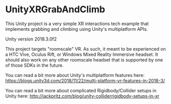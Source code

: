 # UnityXRGrabAndClimb
This Unity project is a very simple XR interactions tech example that implements grabbing and climbing using Unity's multiplatform APIs.

Unity version 2018.3.0f2

This project targets "roomscale" VR.  As such, it meant to be experienced on a HTC Vive, Oculus Rift, or Windows Mixed Reality Immersive headset.  It should also work on any other roomscale headset that is supported by one of those SDKs in the future.

You can read a bit more about Unity's multiplatform features here: https://blogs.unity3d.com/2018/11/22/multi-platform-vr-features-in-2018-3/

You can read a bit more about complicated Rigidbody/Collider setups in Unity here: http://jackpritz.com/blog/unity-colliderrigidbody-setups-in-xr
